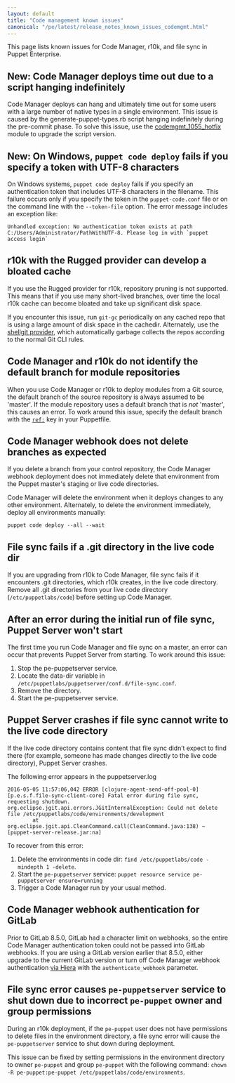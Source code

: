 ```yaml
---
layout: default
title: "Code management known issues"
canonical: "/pe/latest/release_notes_known_issues_codemgmt.html"
---
```


[code_mgr_custom]: ./code_mgr_custom.html

This page lists known issues for Code Manager, r10k, and file sync in Puppet Enterprise.

## **New:** Code Manager deploys time out due to a script hanging indefinitely

Code Manager deploys can hang and ultimately time out for some users with a large number of native types in a single environment. This issue is caused by the generate-puppet-types.rb script hanging indefinitely during the pre-commit phase. To solve this issue, use the [codemgmt_1055_hotfix](https://forge.puppet.com/abottchen/codemgmt_1055_hotfix) module to upgrade the script version. <!--CODEMGMT-1055--> 

## **New:** On Windows, `puppet code deploy` fails if you specify a token with UTF-8 characters

On Windows systems, `puppet code deploy` fails if you specify an authentication token that includes UTF-8 characters in the filename. This failure occurs only if you specify the token in the `puppet-code.conf` file or on the command line with the `--token-file` option. The error message includes an exception like:

```
Unhandled exception: No authentication token exists at path C:/Users/Administrator/PathWithUTF-8. Please log in with `puppet access login`
```

<!--CODEMGMT-1026-->

## r10k with the Rugged provider can develop a bloated cache 
 
If you use the Rugged provider for r10k, repository pruning is not supported. This means that if you use many short-lived branches, over time the local r10k cache can become bloated and take up significant disk space.
 
If you encounter this issue, run `git-gc` periodically on any cached repo that is using a large amount of disk space in the cachedir. Alternately, use the [shellgit provider](https://docs.puppet.com/pe/latest./r10k_custom.html#provider), which automatically garbage collects the repos according to the normal Git CLI rules. <!--RK-234-->

## Code Manager and r10k do not identify the default branch for module repositories  

When you use Code Manager or r10k to deploy modules from a Git source, the default branch of the source repository is always assumed to be 'master'. If the module repository uses a default branch that is *not* 'master', this causes an error. To work around this issue, specify the default branch with the [`ref:`](./cmgmt_puppetfile.html#declare-a-git-repo-as-a-module) key in your Puppetfile. <!--RK-261-->

## Code Manager webhook does not delete branches as expected

If you delete a branch from your control repository, the Code Manager webhook deployment does not immediately delete that environment from the Puppet master's staging or live code directories.

Code Manager will delete the environment when it deploys changes to any other environment. Alternately, to delete the environment immediately, deploy all environments manually:

```
puppet code deploy --all --wait
```

## File sync fails if a .git directory in the live code dir

If you are upgrading from r10k to Code Manager, file sync fails if it encounters .git directories, which r10k creates, in the live code directory. Remove all .git directories from your live code directory (`/etc/puppetlabs/code`) before setting up Code Manager. <!--PE-15241-->

## After an error during the initial run of file sync, Puppet Server won't start

The first time you run Code Manager and file sync on a master, an error can occur that prevents Puppet Server from starting. <!--PE-16144--> To work around this issue:

1. Stop the pe-puppetserver service.
2. Locate the data-dir variable in `/etc/puppetlabs/puppetserver/conf.d/file-sync.conf`.
3. Remove the directory.
4. Start the pe-puppetserver service.

## Puppet Server crashes if file sync cannot write to the live code directory

If the live code directory contains content that file sync didn’t expect to find there (for example, someone has made changes directly to the live code directory), Puppet Server crashes. <!--PE-15066--> <!--CODEMGMT-734-->

The following error appears in the puppetserver.log

```
2016-05-05 11:57:06,042 ERROR [clojure-agent-send-off-pool-0] [p.e.s.f.file-sync-client-core] Fatal error during file sync, requesting shutdown.
org.eclipse.jgit.api.errors.JGitInternalException: Could not delete file /etc/puppetlabs/code/environments/development
        at org.eclipse.jgit.api.CleanCommand.call(CleanCommand.java:138) ~[puppet-server-release.jar:na]
```

To recover from this error:

1. Delete the environments in code dir: `find /etc/puppetlabs/code -mindepth 1 -delete`.
2. Start the `pe-puppetserver` service: `puppet resource service pe-puppetserver ensure=running`
3. Trigger a Code Manager run by your usual method.

## Code Manager webhook authentication for GitLab

Prior to GitLab 8.5.0, GitLab had a character limit on webhooks, so the entire Code Manager authentication token could not be passed into GitLab webhooks. If you are using a GitLab version earlier that 8.5.0, either upgrade to the current GitLab version or turn off Code Manager webhook authentication [via Hiera][code_mgr_custom] with the `authenticate_webhook` parameter.

## File sync error causes `pe-puppetserver` service to shut down due to incorrect `pe-puppet` owner and group permissions

During an r10k deployment, if the `pe-puppet` user does not have permissions to delete files in the environment directory, a file sync error will cause the `pe-puppetserver` service to shut down during deployment.

This issue can be fixed by setting permissions in the environment directory to owner `pe-puppet` and group `pe-puppet` with the following command: `chown -R pe-puppet:pe-puppet /etc/puppetlabs/code/environments`.

